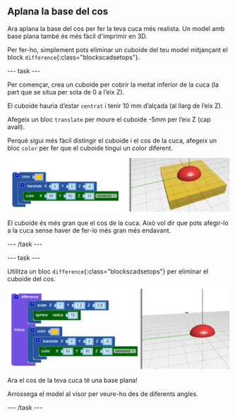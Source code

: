## Aplana la base del cos

Ara aplana la base del cos per fer la teva cuca més realista. Un model amb base plana també és més fàcil d'imprimir en 3D.

Per fer-ho, simplement pots eliminar un cuboide del teu model mitjançant el block `difference`{:class="blockscadsetops"}.

--- task ---

Per començar, crea un cuboide per cobrir la meitat inferior de la cuca (la part que se situa per sota de 0 a l’eix Z).

El cuboide hauria d’estar `centrat` i tenir 10 mm d’alçada (al llarg de l’eix Z).

Afegeix un bloc `translate` per moure el cuboide -5mm per l’eix Z (cap avall).

Perquè sigui més fàcil distingir el cuboide i el cos de la cuca, afegeix un bloc `color` per fer que el cuboide tingui un color diferent.

![captura de pantalla](images/bug-body-cuboid.png)

El cuboide és més gran que el cos de la cuca. Això vol dir que pots afegir-lo a la cuca sense haver de fer-lo més gran més endavant.

--- /task ---

--- task ---

Utilitza un bloc `difference`{:class="blockscadsetops"} per eliminar el cuboide del cos.

![captura de pantalla](images/bug-difference.png)

Ara el cos de la teva cuca té una base plana!

Arrossega el model al visor per veure-ho des de diferents angles.

--- /task ---



  
